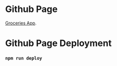# Github Page

[Groceries App](https://roibaza.github.io/groceries/).

# Github Page Deployment

### `npm run deploy`